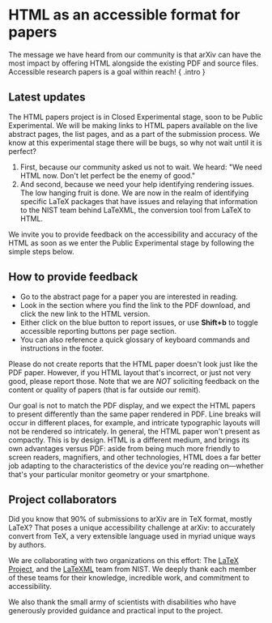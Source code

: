 # HTML as an accessible format for papers

The message we have heard from our community is that arXiv can have the most impact by offering HTML alongside the existing PDF and source files. Accessible research papers is a goal within reach!
{ .intro }

## Latest updates
The HTML papers project is in Closed Experimental stage, soon to be Public Experimental. We will be making links to HTML papers available on the live abstract pages, the list pages, and as a part of the submission process. We know at this experimental stage there will be bugs, so why not wait until it is perfect?

1. First, because our community asked us not to wait. We heard: "We need HTML now. Don't let perfect be the enemy of good."
2. And second, because we need your help identifying rendering issues. The low hanging fruit is done. We are now in the realm of identifying specific LaTeX packages that have issues and relaying that information to the NIST team behind LaTeXML, the conversion tool from LaTeX to HTML.

We invite you to provide feedback on the accessibility and accuracy of the HTML as soon as we enter the Public Experimental stage by following the simple steps below.

## How to provide feedback

- Go to the abstract page for a paper you are interested in reading.
- Look in the section where you find the link to the PDF download, and click the new link to the HTML version.
- Either click on the blue button to report issues, or use **Shift+b** to toggle accessible reporting buttons per page section.
- You can also reference a quick glossary of keyboard commands and instructions in the footer.

Please do not create reports that the HTML paper doesn't look just like the PDF paper. However, if you HTML layout that's incorrect, or just not very good, please report those. Note that we are *NOT* soliciting feedback on the content or quality of papers (that is far outside our remit).

Our goal is not to match the PDF display, and we expect the HTML papers to present differently than the same paper rendered in PDF. Line breaks will occur in different places, for example, and intricate typographic layouts will not be rendered so intricately. In general, the HTML paper won't present as compactly. This is by design. HTML is a different medium, and brings its own advantages versus PDF: aside from being much more friendly to screen readers, magnifiers, and other technologies, HTML does a far better job adapting to the characteristics of the device you're reading on—whether that's your particular monitor geometry or your smartphone.

## Project collaborators
Did you know that 90% of submissions to arXiv are in TeX format, mostly LaTeX? That poses a unique accessibility challenge at arXiv: to accurately convert from TeX, a very extensible language used in myriad unique ways by authors.

We are collaborating with two organizations on this effort: The [LaTeX Project](https://www.latex-project.org/), and the [LaTeXML](https://math.nist.gov/~BMiller/LaTeXML/) team from NIST. We deeply thank each member of these teams for their knowledge, incredible work, and commitment to accessibility.

We also thank the small army of scientists with disabilities who have generously provided guidance and practical input to the project.
